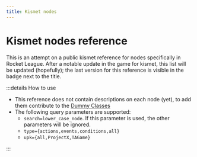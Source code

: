 ```yaml
---
title: Kismet nodes
---
```


# Kismet nodes reference <Badge text="version: 2.24"/>

This is an attempt on a public kismet reference for nodes specifically in Rocket League.
After a notable update in the game for kismet, this list will be updated (hopefully);
the last version for this reference is visible in the badge next to the title.

:::details How to use

- This reference does not contain descriptions on each node (yet), to add them contribute to the [Dummy Classes](https://github.com/ghostrider-05/RL-dummy-classes2)
- The following query parameters are supported:
  - `search=lower_case_node`. If this parameter is used, the other parameters will be ignored.
  - `type={actions,events,conditions,all}`
  - `upk={all,ProjectX,TAGame}`

:::

<KismetNodeSearch  
    categories="actions,conditions,events"  
    packages="TAGame,ProjectX"
/>
